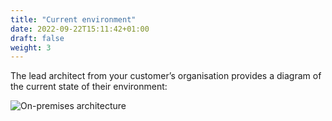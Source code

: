 ```yaml
---
title: "Current environment"
date: 2022-09-22T15:11:42+01:00
draft: false
weight: 3
---
```


The lead architect from your customer’s organisation provides a diagram of the current state of their environment:

![On-premises architecture](/bssazure/images/onprem-design.png "on-premises architecture")